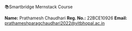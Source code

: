 📚Smartbridge Mernstack Course

**Name:** Prathamesh Chaudhari
**Reg. No.:** 22BCE10926
**Email:** prathameshparagchaudhari2022@vitbhopal.ac.in
